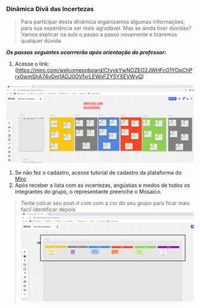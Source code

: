 ### Dinâmica Divã das Incertezas 

>Para participar desta dinâmica organizamos algumas informações, para sua experiência ser mais agradável.
>Mas se ainda tiver dúvidas? Vamos explicar na aula o passo a passo novamente e tiraremos qualquer dúvida.

***Os passos seguintes ocorrrerão após orientação do professor:***
1. Acesse o link: (https://miro.com/welcomeonboard/CtvykYwNOZEO2JWHFcG1YOpChPrx0wmShA74vDm1ADJ0GVfxrLEWnFZY5YXEVWyQ)

![alt tex](https://github.com/monicacrislo/projeto_vida/blob/master/AREA%20DE%20ENTRADA.png "TESTE")

1. Se não fez o cadastro, acesse tutorial de cadastro da plataforma do [Miro](https://miro.com/)
1. Após receber a lista com as incertezas, angústias e medos de todos os integrantes do grupo, o representante preenche o Mosaico.
  
  >Tente colcar seu post-it com com a cor do seu grupo para ficar mais facil identificar depois 
![alt tex](https://github.com/monicacrislo/projeto_vida/blob/master/mosaico.png)




